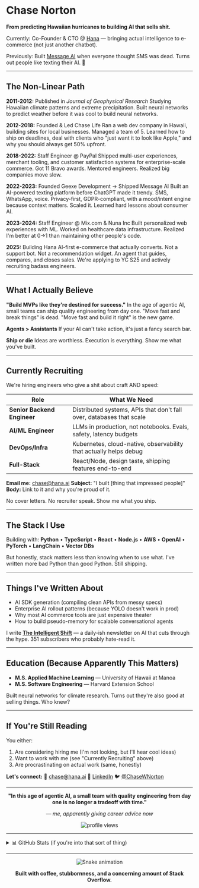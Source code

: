 # Chase Norton

**From predicting Hawaiian hurricanes to building AI that sells shit.**

Currently: Co-Founder & CTO @ [Hana](https://hanahq.ai) — bringing actual intelligence to e-commerce (not just another chatbot).

Previously: Built [Message AI](https://messageai.io) when everyone thought SMS was dead. Turns out people like texting their AI. 🤷

---

## The Non-Linear Path

**2011-2012:** Published in *Journal of Geophysical Research*
Studying Hawaiian climate patterns and extreme precipitation. Built neural networks to predict weather before it was cool to build neural networks.

**2012-2018:** Founded & Led Chase Life
Ran a web dev company in Hawaii, building sites for local businesses. Managed a team of 5. Learned how to ship on deadlines, deal with clients who "just want it to look like Apple," and why you should always get 50% upfront.

**2018-2022:** Staff Engineer @ PayPal
Shipped multi-user experiences, merchant tooling, and customer satisfaction systems for enterprise-scale commerce. Got 11 Bravo awards. Mentored engineers. Realized big companies move slow.

**2022-2023:** Founded Geexe Development → Shipped Message AI
Built an AI-powered texting platform before ChatGPT made it trendy. SMS, WhatsApp, voice. Privacy-first, GDPR-compliant, with a mood/intent engine because context matters. Scaled it. Learned hard lessons about consumer AI.

**2023-2024:** Staff Engineer @ Mix.com & Nuna Inc
Built personalized web experiences with ML. Worked on healthcare data infrastructure. Realized I'm better at 0→1 than maintaining other people's code.

**2025:** Building Hana
AI-first e-commerce that actually converts. Not a support bot. Not a recommendation widget. An agent that guides, compares, and closes sales. We're applying to YC S25 and actively recruiting badass engineers.

---

## What I Actually Believe

**"Build MVPs like they're destined for success."**
In the age of agentic AI, small teams can ship quality engineering from day one. "Move fast and break things" is dead. "Move fast and build it right" is the new game.

**Agents > Assistants**
If your AI can't take action, it's just a fancy search bar.

**Ship or die**
Ideas are worthless. Execution is everything. Show me what you've built.

---

## Currently Recruiting

We're hiring engineers who give a shit about craft AND speed:

| Role | What We Need |
|------|-------------|
| **Senior Backend Engineer** | Distributed systems, APIs that don't fall over, databases that scale |
| **AI/ML Engineer** | LLMs in production, not notebooks. Evals, safety, latency budgets |
| **DevOps/Infra** | Kubernetes, cloud-native, observability that actually helps debug |
| **Full-Stack** | React/Node, design taste, shipping features end-to-end |

**Email me:** chase@hana.ai
**Subject:** "I built [thing that impressed people]"
**Body:** Link to it and why you're proud of it.

No cover letters. No recruiter speak. Show me what you ship.

---

## The Stack I Use

Building with: **Python** • **TypeScript** • **React** • **Node.js** • **AWS** • **OpenAI** • **PyTorch** • **LangChain** • **Vector DBs**

But honestly, stack matters less than knowing when to use what. I've written more bad Python than good Python. Still shipping.

---

## Things I've Written About

- AI SDK generation (compiling clean APIs from messy specs)
- Enterprise AI rollout patterns (because YOLO doesn't work in prod)
- Why most AI commerce tools are just expensive theater
- How to build pseudo-memory for scalable conversational agents

I write **[The Intelligent Shift](https://www.linkedin.com/newsletters/the-intelligent-shift-7187189724093444096/)** — a daily-ish newsletter on AI that cuts through the hype. 351 subscribers who probably hate-read it.

---

## Education (Because Apparently This Matters)

- **M.S. Applied Machine Learning** — University of Hawaii at Manoa
- **M.S. Software Engineering** — Harvard Extension School

Built neural networks for climate research. Turns out they're also good at selling things. Who knew?

---

## If You're Still Reading

You either:
1. Are considering hiring me (I'm not looking, but I'll hear cool ideas)
2. Want to work with me (see "Currently Recruiting" above)
3. Are procrastinating on actual work (same, honestly)

**Let's connect:**
📧 chase@hana.ai
💼 [LinkedIn](https://www.linkedin.com/in/chase-w-norton/)
🐦 [@ChaseWNorton](https://twitter.com/ChaseWNorton)

---

<div align="center">

**"In this age of agentic AI, a small team with quality engineering from day one is no longer a tradeoff with time."**

*— me, apparently giving career advice now*

<img src="https://komarev.com/ghpvc/?username=ChaseWNorton&label=People%20who%20clicked&color=D4AF37&style=flat" alt="profile views" />

</div>

---

<details>
<summary>📊 GitHub Stats (if you're into that sort of thing)</summary>

<br/>

<img src="https://github-readme-stats.vercel.app/api?username=ChaseWNorton&show_icons=true&theme=dark&hide_border=true&bg_color=0D1117&title_color=D4AF37&text_color=FFFFFF&icon_color=D4AF37" alt="GitHub stats" />

<img src="https://github-readme-streak-stats.herokuapp.com/?user=ChaseWNorton&theme=black-ice&hide_border=true&background=0D1117&stroke=D4AF37&ring=D4AF37&fire=D4AF37&currStreakNum=FFFFFF&currStreakLabel=D4AF37&sideNums=FFFFFF&sideLabels=D4AF37" alt="GitHub streak" />

<img src="https://github-readme-activity-graph.vercel.app/graph?username=ChaseWNorton&theme=react-dark&bg_color=0D1117&color=D4AF37&line=D4AF37&point=FFFFFF&hide_border=true" alt="Contribution graph" />

</details>

---

<div align="center">

![Snake animation](https://raw.githubusercontent.com/ChaseWNorton/ChaseWNorton/output/github-contribution-grid-snake-dark.svg)

**Built with coffee, stubbornness, and a concerning amount of Stack Overflow.**

</div>

